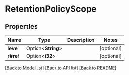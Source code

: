 # RetentionPolicyScope

## Properties

Name | Type | Description | Notes
------------ | ------------- | ------------- | -------------
**level** | Option<**String**> |  | [optional]
**r#ref** | Option<**i32**> |  | [optional]

[[Back to Model list]](../README.md#documentation-for-models) [[Back to API list]](../README.md#documentation-for-api-endpoints) [[Back to README]](../README.md)


